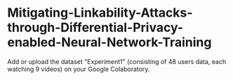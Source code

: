 # Mitigating-Linkability-Attacks-through-Differential-Privacy-enabled-Neural-Network-Training

Add or upload the dataset "Experiment1" (consisting of 48 users data, each watching 9 videos) on your Google Colaboratory.
